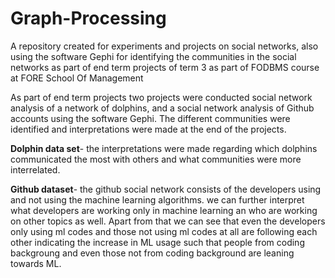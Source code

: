 # Graph-Processing
A repository created for experiments and projects on social networks, also using the software Gephi for identifying the communities in the social networks 
as part of end term projects of term 3 as part of FODBMS course at FORE School Of Management

As part of end term projects two projects were conducted social network analysis of a network of dolphins, and a social network analysis of Github accounts
using the software Gephi. 
The different communities were identified and interpretations were made at the end of the projects.

**Dolphin data set**- the interpretations were made regarding which dolphins communicated the most with others and what communities were more interrelated.

**Github dataset**- the github social network consists of the developers using and not using the machine learning algorithms. 
we can further interpret what developers are working only in machine learning an who are working on other topics as well. Apart from that we can see that 
even the developers only using ml codes and those not using ml codes at all are following each other indicating the increase in ML usage such that people 
from coding backgroung and even those not from coding background are leaning towards ML.
